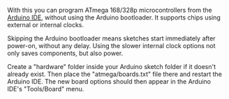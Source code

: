 With this you can program ATmega 168/328p microcontrollers from the [Arduino IDE](http://arduino.cc), without using the Arduino bootloader. It supports chips using external or internal clocks.

Skipping the Arduino bootloader means sketches start immediately after power-on, without any delay. Using the slower internal clock options not only saves components, but also power.

Create a "hardware" folder inside your Arduino sketch folder if it doesn't already exist. Then place the "atmega/boards.txt" file there and restart the Arduino IDE. The new board options should then appear in the Arduino IDE's "Tools/Board" menu.
